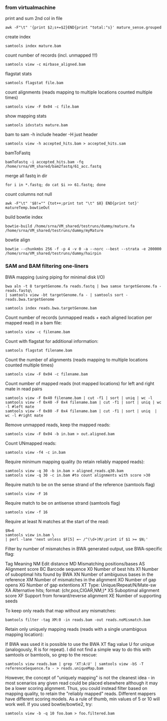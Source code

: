 ### from virtualmachine 

print and sum 2nd col in file 
```
awk -F"\t" '{print $2;s+=$2}END{print "total:"s}' mature_sense.grouped
```

create index
```
samtools index mature.bam
```

count number of records (incl. unmapped !!!)
```
samtools view -c mirbase_aligned.bam
```

flagstat stats
```
samtools flagstat file.bam
```

count alignments (reads mapping to multiple locations counted multiple times)
```
samtools view -F 0x04 -c file.bam
```

show mapping stats
```
samtools idxstats mature.bam
```

bam to sam -h include header -H just header
```
samtools view -h accepted_hits.bam > accepted_hits.sam
```

bamToFastq
```
bamToFastq -i accepted_hits.bam -fq /home/srna/VM_shared/bam2fastq/61_acc.fastq
```

merge all fastq in dir
```
for i in *.fastq; do cat $i >> 61.fastq; done
```

count columns not null
```
awk -F"\t" '$8!="" {tot++;print tot "\t" $8} END{print tot}' matureTemp.bowtieOut
```

build bowtie index
```
bowtie-build /home/srna/VM_shared/testruns/dummy/mature.fa /home/srna/VM_shared/testruns/dummy/myMature
```

bowtie align
```
bowtie --chunkmbs 256 -f -p 4 -v 0 -a --norc --best --strata -e 200000 /home/srna/VM_shared/testruns/dummy/hairpin
```

### SAM and BAM filtering one-liners

BWA mapping (using piping for minimal disk I/O)
```
bwa aln -t 8 targetGenome.fa reads.fastq | bwa samse targetGenome.fa - reads.fastq\
| samtools view -bt targetGenome.fa - | samtools sort - reads.bwa.targetGenome

samtools index reads.bwa.targetGenome.bam
```

Count number of records (unmapped reads + each aligned location per mapped read) in a bam file:
```
samtools view -c filename.bam
```

Count with flagstat for additional information:
```
samtools flagstat filename.bam
```

Count the number of alignments (reads mapping to multiple locations counted multiple times)
```
samtools view -F 0x04 -c filename.bam
```

Count number of mapped reads (not mapped locations) for left and right mate in read pairs
```
samtools view -F 0x40 filename.bam | cut -f1 | sort | uniq | wc -l
samtools view -f 0x40 -F 0x4 filename.bam | cut -f1 | sort | uniq | wc -l #left mate
samtools view -f 0x80 -F 0x4 filename.bam | cut -f1 | sort | uniq  | wc -l #right mate
```

Remove unmapped reads, keep the mapped reads:
```
samtools view -F 0x04 -b in.bam > out.aligned.bam
```

Count UNmapped reads:
```
samtools view -f4 -c in.bam
```

Require minimum mapping quality (to retain reliably mapped reads):
```
samtools view -q 30 -b in.bam > aligned_reads.q30.bam
samtools view -q 30 -c in.bam #to count alignments with score >30
```

Require match to be on the sense strand of the reference (samtools flag)
```
samtools view -F 16
```

Require match to be on antisense strand (samtools flag)
```
samtools view -f 16
```

Require at least N matches at the start of the read:

```
$N=6
samtools view in.bam \
| perl -lane 'next unless $F[5] =~ /^(\d+)M/;print if $1 >= $N;'
```

Filter by number of mismatches in BWA generated output, use BWA-specific flag:

Tag Meaning
NM     Edit distance
MD     Mismatching positions/bases
AS     Alignment score
BC     Barcode sequence
X0     Number of best hits
X1     Number of suboptimal hits found by BWA
XN     Number of ambiguous bases in the reference
XM     Number of mismatches in the alignment
XO     Number of gap opens
XG     Number of gap extentions
XT     Type: Unique/Repeat/N/Mate-sw
XA     Alternative hits; format: (chr,pos,CIGAR,NM;)*
XS     Suboptimal alignment score
XF     Support from forward/reverse alignment
XE     Number of supporting seeds

To keep only reads that map without any mismatches:

```
bamtools filter -tag XM:0 -in reads.bam -out reads.noMismatch.bam
```

Retain only uniquely mapping reads (reads with a single unambigous mapping location):

If BWA was used it is possible to use the BWA XT flag value U for unique (analogously, R is for repeat). I did not find a simple way to do this with samtools or bamtools, so grep to the rescue:

```
samtools view reads.bam | grep 'XT:A:U' | samtools view -bS -T referenceSequence.fa - > reads.uniqueMap.bam
```

However, the concept of "uniquely mapping" is not the cleanest idea - in most scenarios any given read could be placed elsewhere although it may be a lower scoring alignment. Thus, you could instead filter based on mapping quality, to retain the "reliably mapped" reads. Different mappers have different scoring models. As a rule of thumb, min values of 5 or 10 will work well. If you used bowtie/bowtie2, try:
```
samtools view -b -q 10 foo.bam > foo.filtered.bam
```

